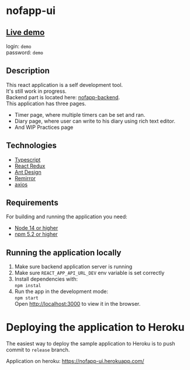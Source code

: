 # nofapp-ui

## [Live demo](https://nofapp-ui.herokuapp.com/)
login: `demo`\
password: `demo`

## Description

This react application is a self development tool.\
It's still work in progress.\
Backend part is located here: [nofapp-backend](https://github.com/zor07/nofapp).\
This application has three pages.

* Timer page, where multiple timers can be set and ran.
* Diary page, where user can write to his diary using rich text editor.
* And WIP Practices page

## Technologies
* [Typescript](https://www.typescriptlang.org/)
* [React Redux](https://react-redux.js.org/)
* [Ant Design](https://ant.design/)
* [Remirror](https://remirror.io/)
* [axios](https://github.com/axios/axios)

## Requirements
For building and running the application you need:
* [Node 14 or higher](https://nodejs.org/en/)
* [npm 5.2 or higher](https://nodejs.org/en/)

## Running the application locally

1. Make sure backend application server is running 
2. Make sure `REACT_APP_API_URL_DEV` env variable is set correctly
3. Install dependencies with:\
   `npm instal`
4. Run the app in the development mode:\
   `npm start`   
   Open [http://localhost:3000](http://localhost:3000) to view it in the browser.

# Deploying the application to Heroku
The easiest way to deploy the sample application to Heroku is to push commit to `release` branch.

Application on heroku: https://nofapp-ui.herokuapp.com/